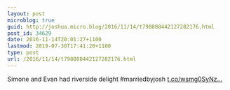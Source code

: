 ```yaml
---
layout: post
microblog: true
guid: http://joshua.micro.blog/2016/11/14/t798088442127282176.html
post_id: 34629
date: 2016-11-14T20:01:27+1100
lastmod: 2019-07-30T17:41:20+1100
type: post
url: /2016/11/14/t798088442127282176.html
---
```

Simone and Evan had riverside delight #marriedbyjosh [t.co/wsmg0SyNz...](https://t.co/wsmg0SyNz0)
